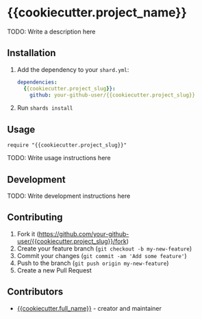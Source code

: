 # {{cookiecutter.project_name}}

TODO: Write a description here

## Installation

1. Add the dependency to your `shard.yml`:

   ```yaml
   dependencies:
     {{cookiecutter.project_slug}}:
       github: your-github-user/{{cookiecutter.project_slug}}
   ```

2. Run `shards install`

## Usage

```crystal
require "{{cookiecutter.project_slug}}"
```

TODO: Write usage instructions here

## Development

TODO: Write development instructions here

## Contributing

1. Fork it (<https://github.com/your-github-user/{{cookiecutter.project_slug}}/fork>)
2. Create your feature branch (`git checkout -b my-new-feature`)
3. Commit your changes (`git commit -am 'Add some feature'`)
4. Push to the branch (`git push origin my-new-feature`)
5. Create a new Pull Request

## Contributors

- [{{cookiecutter.full_name}}](https://github.com/your-github-user) - creator and maintainer
